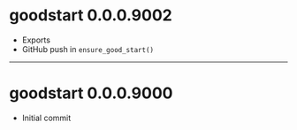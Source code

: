 # goodstart 0.0.0.9002

- Exports
- GitHub push in `ensure_good_start()`

--------------------------------------------------------------------------------

# goodstart 0.0.0.9000

- Initial commit

